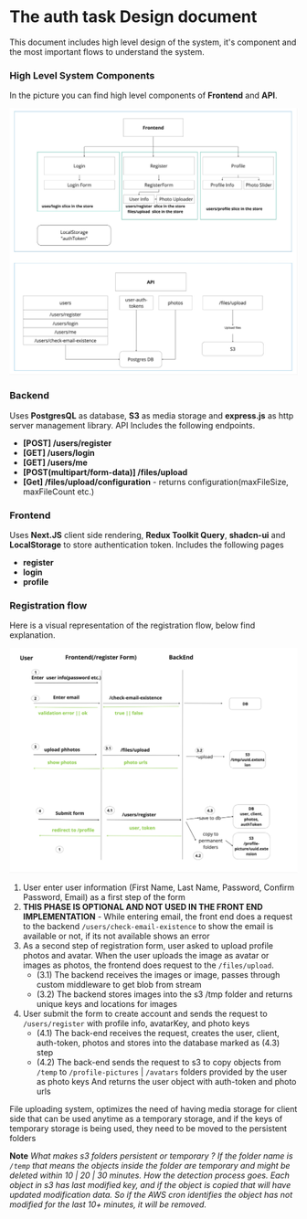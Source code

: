 # The auth task Design document

This document includes high level design of the system, it's component and the most important flows to understand the system.

### High Level System Components

In the picture you can find high level components of **Frontend** and **API**.

![System Components](./images/system-components.jpg)

### Backend

Uses **PostgresQL** as database, **S3** as media storage and **express.js** as http server management library.
API Includes the following endpoints.

- **[POST] /users/register**
- **[GET] /users/login**
- **[GET] /users/me**
- **[POST(multipart/form-data)] /files/upload**
- **[Get] /files/upload/configuration** - returns configuration(maxFileSize, maxFileCount etc.)

### Frontend

Uses **Next.JS** client side rendering, **Redux Toolkit Query**, **shadcn-ui** and **LocalStorage** to store authentication token.
Includes the following pages

- **register**
- **login**
- **profile**

### Registration flow

Here is a visual representation of the registration flow, below find explanation.

![Registration Flow](./images/registration-flow.jpg)

1. User enter user information (First Name, Last Name, Password, Confirm Password, Email) as a first step of the form
2. __THIS PHASE IS OPTIONAL AND NOT USED IN THE FRONT END IMPLEMENTATION__ - While entering email, the front end does a request to the backend `/users/check-email-existence` to show the email is available or not, if its not available shows an error
3. As a second step of registration form, user asked to upload profile photos and avatar.
   When the user uploads the image as avatar or images as photos, the frontend does request to the `/files/upload`.
   - (3.1) The backend receives the images or image, passes through custom middleware to get blob from stream
   - (3.2) The backend stores images into the s3 /tmp folder and returns unique keys and locations for images
4. User submit the form to create account and sends the request to `/users/register` with profile info, avatarKey, and photo keys
   - (4.1) The back-end receives the request, creates the user, client, auth-token, photos and stores into the database marked as (4.3) step
   - (4.2) The back-end sends the request to s3 to copy objects from `/temp` to `/profile-pictures` | `/avatars` folders provided by the user as photo keys
     And returns the user object with auth-token and photo urls

File uploading system, optimizes the need of having media storage for client side that can be used anytime as a temporary storage, and if the keys of temporary storage is being used, they need to be moved to the persistent folders

**Note**
_What makes s3 folders persistent or temporary ?
If the folder name is `/temp` that means the objects inside the folder are temporary and might be deleted within 10 | 20 | 30 minutes.
How the detection process goes. Each object in s3 has last modified key, and if the object is copied that will have updated modification data. So if the AWS cron identifies the object has not modified for the last 10+ minutes, it will be removed._
